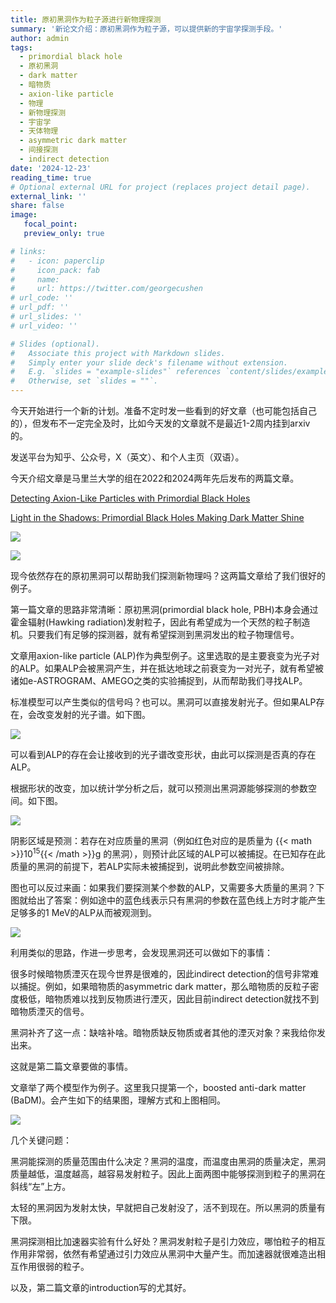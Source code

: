 ```yaml
---
title: 原初黑洞作为粒子源进行新物理探测
summary: '新论文介绍：原初黑洞作为粒子源，可以提供新的宇宙学探测手段。'
author: admin
tags:
  - primordial black hole
  - 原初黑洞
  - dark matter
  - 暗物质
  - axion-like particle
  - 物理
  - 新物理探测
  - 宇宙学
  - 天体物理
  - asymmetric dark matter
  - 间接探测
  - indirect detection
date: '2024-12-23'
reading_time: true
# Optional external URL for project (replaces project detail page).
external_link: ''
share: false
image:
   focal_point:
   preview_only: true

# links:
#   - icon: paperclip
#     icon_pack: fab
#     name: 
#     url: https://twitter.com/georgecushen
# url_code: ''
# url_pdf: ''
# url_slides: ''
# url_video: ''

# Slides (optional).
#   Associate this project with Markdown slides.
#   Simply enter your slide deck's filename without extension.
#   E.g. `slides = "example-slides"` references `content/slides/example-slides.md`.
#   Otherwise, set `slides = ""`.
---
```


今天开始进行一个新的计划。准备不定时发一些看到的好文章（也可能包括自己的），但发布不一定完全及时，比如今天发的文章就不是最近1-2周内挂到arxiv的。

发送平台为知乎、公众号，X（英文）、和个人主页（双语）。

今天介绍文章是马里兰大学的组在2022和2024两年先后发布的两篇文章。

[Detecting Axion-Like Particles with Primordial Black Holes](http://arxiv.org/abs/2212.11980)

[Light in the Shadows: Primordial Black Holes Making Dark Matter Shine](http://arxiv.org/abs/2409.13811)

![](./featured.png)

![](./image/2.png)

现今依然存在的原初黑洞可以帮助我们探测新物理吗？这两篇文章给了我们很好的例子。

第一篇文章的思路非常清晰：原初黑洞(primordial black hole, PBH)本身会通过霍金辐射(Hawking radiation)发射粒子，因此有希望成为一个天然的粒子制造机。只要我们有足够的探测器，就有希望探测到黑洞发出的粒子物理信号。

文章用axion-like particle (ALP)作为典型例子。这里选取的是主要衰变为光子对的ALP。如果ALP会被黑洞产生，并在抵达地球之前衰变为一对光子，就有希望被诸如e-ASTROGRAM、AMEGO之类的实验捕捉到，从而帮助我们寻找ALP。

标准模型可以产生类似的信号吗？也可以。黑洞可以直接发射光子。但如果ALP存在，会改变发射的光子谱。如下图。

![](./image/3.png)

可以看到ALP的存在会让接收到的光子谱改变形状，由此可以探测是否真的存在ALP。

根据形状的改变，加以统计学分析之后，就可以预测出黑洞源能够探测的参数空间。如下图。

![](./image/4.png)

阴影区域是预测：若存在对应质量的黑洞（例如红色对应的是质量为 {{< math >}}$10^{15}${{< /math >}}g 的黑洞），则预计此区域的ALP可以被捕捉。在已知存在此质量的黑洞的前提下，若ALP实际未被捕捉到，说明此参数空间被排除。

图也可以反过来画：如果我们要探测某个参数的ALP，又需要多大质量的黑洞？下图就给出了答案：例如途中的蓝色线表示只有黑洞的参数在蓝色线上方时才能产生足够多的1 MeV的ALP从而被观测到。

![](./image/5.png)

利用类似的思路，作进一步思考，会发现黑洞还可以做如下的事情：

很多时候暗物质湮灭在现今世界是很难的，因此indirect detection的信号非常难以捕捉。例如，如果暗物质的asymmetric dark matter，那么暗物质的反粒子密度极低，暗物质难以找到反物质进行湮灭，因此目前indirect detection就找不到暗物质湮灭的信号。

黑洞补齐了这一点：缺啥补啥。暗物质缺反物质或者其他的湮灭对象？来我给你发出来。

这就是第二篇文章要做的事情。

文章举了两个模型作为例子。这里我只提第一个，boosted anti-dark matter (BaDM)。会产生如下的结果图，理解方式和上图相同。

![](./image/6.png)

几个关键问题：

黑洞能探测的质量范围由什么决定？黑洞的温度，而温度由黑洞的质量决定，黑洞质量越低，温度越高，越容易发射粒子。因此上面两图中能够探测到粒子的黑洞在斜线“左”上方。

太轻的黑洞因为发射太快，早就把自己发射没了，活不到现在。所以黑洞的质量有下限。

黑洞探测相比加速器实验有什么好处？黑洞发射粒子是引力效应，哪怕粒子的相互作用非常弱，依然有希望通过引力效应从黑洞中大量产生。而加速器就很难造出相互作用很弱的粒子。

以及，第二篇文章的introduction写的尤其好。